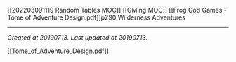  [[202203091119 Random Tables MOC]] [[GMing MOC]] 
[[Frog God Games - Tome of Adventure Design.pdf]]p290 Wilderness Adventures

---

_Created at 20190713._
_Last updated at 20190713._

[[Tome_of_Adventure_Design.pdf]]

